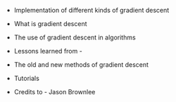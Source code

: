 * Implementation of different kinds of gradient descent


* What is gradient descent

* The use of gradient descent in algorithms

* Lessons learned from - 

* The old and new methods of gradient descent 

* Tutorials

* Credits to - Jason Brownlee
